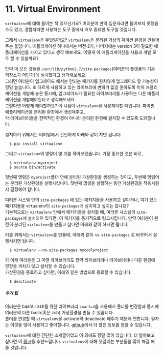 # 11. Virtual Environment

`virtualenv`에 대해 들어본 적 있으신가요? 여러분이 만약 입문자라면 들어보지 못했을 수도 있고, 경험자라면 사용하는 도구 중에서 매우 중요한 도구일 것입니다. 

그래서 `virtualenv`은 무엇일까요? `virtualenv`은 분리된 가상의 파이썬 환경을 만들어주는 툴입니다.  애플리케이션 하나에서는 버전 2가, 나머지에는 version 3이 필요한 애플리케이션을 가지고 있다고 생각 해보세요. 어떻게 이 애플리케이션을 사용과 개발 모두 할 수 있을까요?

만약 이 모든 것들을 `/usr/lib/python2.7/site-packages`\(여러분의 플랫폼의 기본 저장소가 어딘가\)에 설치했다고 생각해보세요.  
그러면 여러분이 업그레이드 해서는 안되는 패키지를 원치않게 업그레이드 할 가능성이 정말 높습니다. 또 다르게 사용하고 있는 라이브러에 변화가 없길 원하도록 이미 애플리케이션을 개발해 놓은 동시에, 업그레이드가 필요한 라이브러리를 사용하는 다른 애플리케이션을 개발해야한다고 생각해보세요.   
그렇다면 어떻게 해야할까요? 이 시점이 `virtualenv`을 사용해야할 때입니다. 파이썬 애플리케이션을 분리된 환경에서 생성해주고,  
각 라이브러리들을 전역적인 환경이 아니라 분리된 환경에 설치할 수 있도록 도와줍니다.

설치하기 위해서는 터미널에서 간단하게 아래와 같이 치면 됩니다:

```
  $ pip install virtualenv
```

그리고 `virtualenv`의 명령어 몇 개를 적어보겠습니다. 가장 중요한 것은 바로,

```
  $ virtualenv myproject
  $ source bin/activate
```

첫번째 명령은 `myproject`폴더 안에 분리된 가상환경을 생성하는 것이고, 두번째 명령어는 분리된 가상환경을 실행시킵니다. 첫번째 명령을 실행하는 동안 가상환경을 작동시킬 지 결정해야 합니다.

여러분 시스템 안의 `site-packages` 에 있는 패키지들을 사용하고 싶다거나, 여기 있는 패키지들을 virtualenv의 `site-packages`에 설치하고 싶지는 않나요?  
기본적으로는 `virtualenv` 안에서 패키지들을 설치할 때, 여러분 시스템의 `site-packages`에 설치되어 있다면, 이 패키지를 동기적으로 링크시킵니다. 만약 여러분이 완전히 분리된 `virtualenv`를 만들고 싶다면 아래와 같이 하시면 됩니다. 

이를 위해서는 `virtualenv`를 만들때, 아래와 같이 `no-site-packages` 로 바꾸어서 실행시키면 됩니다.

```
  $ virtualenv --no-site-packages mycoolproject
```

자 이제 여러분은 그 어떤 라이브러리도 전역 라이브러리나 라이브러리나 다른 환경에 영향을 끼치지 않고 설치할 수 있습니다.   
가상환경을 종료하고 싶다면, 아래와 같은 방법으로 종료할 수 있습니다.

```
  $ deactivate
```

##### 추가 팁

여러분은 bash나 zsh를 위한 라이브러리 `smartcd`을 사용해서 폴더를 변경함과 동시에 여러분의 다른 bash\(혹은 zsh\) 가상환경을 만들 수 있습니다.  
폴더를 변경할 때 `virtualenv`을 activate와 deactivate 해주기 때문에 편합니다. 필자는 이것을 많이 사용하고 좋아합니다. [github](https://github.com/cxreg/smartcd)에서 더 많은 정보를 얻을 수 있습니다.

`virtualenv`에 대한 간단한 소개글이었고 이 외에도 정말 많이 있습니다. 더 알아보고 싶다면 이 [링크](http://docs.python-guide.org/en/latest/dev/virtualenvs.html)를 추천드립니다. `virtualenv`에 대해 헷갈리는 부분들을 많이 해결 해 줄 것입니다.

